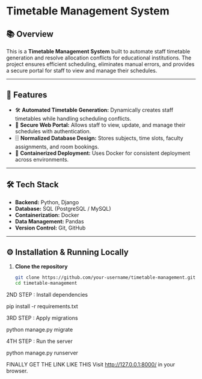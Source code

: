 # Timetable Management System

## 📚 Overview
This is a **Timetable Management System** built to automate staff timetable generation and resolve allocation conflicts for educational institutions. The project ensures efficient scheduling, eliminates manual errors, and provides a secure portal for staff to view and manage their schedules.

---

## 🚀 Features
- 🛠 **Automated Timetable Generation:** Dynamically creates staff timetables while handling scheduling conflicts.
- 🔐 **Secure Web Portal:** Allows staff to view, update, and manage their schedules with authentication.
- 🗄️ **Normalized Database Design:** Stores subjects, time slots, faculty assignments, and room bookings.
- 🐳 **Containerized Deployment:** Uses Docker for consistent deployment across environments.

---

## 🛠 Tech Stack
- **Backend:** Python, Django
- **Database:** SQL (PostgreSQL / MySQL)
- **Containerization:** Docker
- **Data Management:** Pandas
- **Version Control:** Git, GitHub

---

## ⚙️ Installation & Running Locally
1. **Clone the repository**
   ```bash
   git clone https://github.com/your-username/timetable-management.git
   cd timetable-management

2ND STEP    :      Install dependencies

pip install -r requirements.txt


3RD STEP     :   Apply migrations

python manage.py migrate


4TH STEP  :   Run the server

python manage.py runserver


FINALLY GET THE LINK LIKE THIS
Visit http://127.0.0.1:8000/ in your browser.







